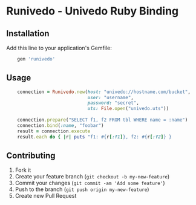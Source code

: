 # Runivedo - Univedo Ruby Binding 

## Installation

Add this line to your application's Gemfile:

```ruby
    gem 'runivedo'
```

## Usage

```ruby
    connection = Runivedo.new(host: "univedo://hostname.com/bucket",
                              user: "username",
                              password: "secret",
                              uts: File.open("univedo.uts"))
    
    connection.prepare("SELECT f1, f2 FROM tbl WHERE name = :name")
    connection.bind(:name, "foobar")
    result = connection.execute
    result.each do { |r| puts "f1: #{r[:f1]}, f2: #{r[:f2]} }
```

## Contributing

1. Fork it
2. Create your feature branch (`git checkout -b my-new-feature`)
3. Commit your changes (`git commit -am 'Add some feature'`)
4. Push to the branch (`git push origin my-new-feature`)
5. Create new Pull Request

